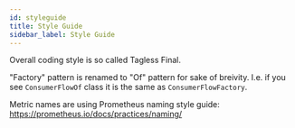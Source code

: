 ```yaml
---
id: styleguide
title: Style Guide
sidebar_label: Style Guide
---
```


Overall coding style is so called Tagless Final.

"Factory" pattern is renamed to "Of" pattern for sake of breivity. I.e. if you
see `ConsumerFlowOf` class it is the same as `ConsumerFlowFactory`.

Metric names are using Prometheus naming style guide:
https://prometheus.io/docs/practices/naming/
